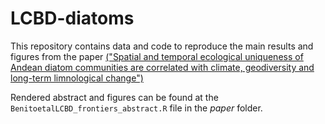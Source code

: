# LCBD-diatoms

This repository contains data and code to reproduce the main results and figures from the paper [("Spatial and temporal ecological uniqueness of Andean diatom communities are correlated with climate, geodiversity and long-term limnological change")](https://www.frontiersin.org/articles/10.3389/fevo.2020.00260/full)

Rendered abstract and figures can be found at the `BenitoetalLCBD_frontiers_abstract.R` file in the <i>paper</i> folder. 
